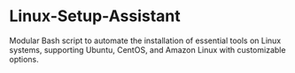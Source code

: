# Linux-Setup-Assistant
Modular Bash script to automate the installation of essential tools on Linux systems, supporting Ubuntu, CentOS, and Amazon Linux with customizable options.
